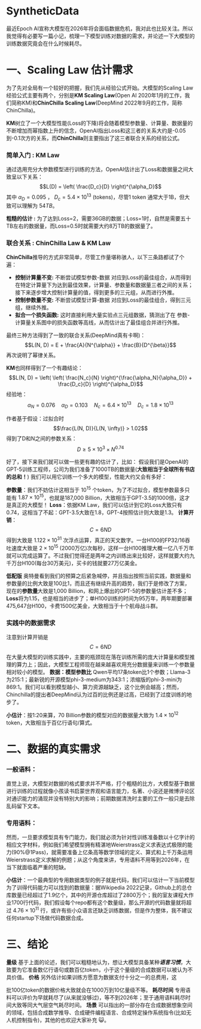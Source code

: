 # SyntheticData

最近Epoch AI宣称大模型在2026年将会面临数据危机，我对此也比较关注。所以我觉得有必要写一篇小记，梳理一下模型训练对数据的需求，并论述一下大模型的训练数据究竟会在什么时候耗尽。

# 一、Scaling Law 估计需求
为了先对全局有一个较好的把握，我们先从经验公式开始。大模型的Scaling Law经验公式主要有两个，分别是**KM Scaling Law**(Open AI 2020年1月的工作，我们简称KM)和**ChinChilla Scaling Law**(DeepMind 2022年9月的工作，简称ChinChilla)。

**KM**树立了一个大模型性能(Loss的下降)将会随着模型参数量、计算量、数据量的不断增加而幂指数上升的信念，OpenAI指出Loss和这三者的关系大约是-0.05到-0.1次方的关系，而**ChinChilla**则主要指出了这三者联合关系的经验公式。

### 简单入门 : KM Law 
通过选用充分大参数模型进行训练的方法，OpenAI估计出了Loss和数据量之间大致呈以下关系：
$$L(D) = \left( \frac{D_c}{D} \right)^{\alpha_D}$$
其中 $\alpha_D = 0.095$ ， $D_c = 5.4 \times 10^{13}$ (tokens)，尽管1 token 通常大于1B，但大致可以理解为 $54TB$。

**粗糙的估计 :**  为了达到Loss=2，需要36GB的数据；Loss=1时，自然是需要五十TB左右的数据量，而Loss=0.5时就需要大约8万TB的数据量了。

### 联合关系 : ChinChilla Law & KM Law
**ChinChilla**推导的方式非常简单，尽管工作量堪称骇人，以下三条路都试了个遍：
- **控制计算量不变:**  不断尝试模型参数-数据 对应到Loss的最佳组合，从而得到在特定计算量下为达到最佳效果，计算量、参数量和数据量三者之间的关系；接下来逐步增大控制计算量的值，得到更多的三元组，从而进行外推。
- **控制参数量不变:**  不断尝试模型计算-数据 对应到Loss的最佳组合，得到三元组，继续外推。
- **拟合一个损失函数:**  这时直接利用大量实验点三元组数据，猜测出了在 参数-计算量关系图中的损失函数等高线，从而估计出了最佳组合并进行外推。

最终三种方法得到了一致的联合关系(DeepMind真有卡啊)：
$$L(N, D) = E + \frac{A}{N^{\alpha}} + \frac{B}{D^{\beta}}$$
再次说明了幂律关系。

**KM**也同样得到了一个有趣结论：
$$L(N, D) = \left( \left( \frac{N_c}{N} \right)^{\frac{\alpha_N}{\alpha_D}} + \frac{D_c}{D} \right)^{\alpha_D}$$
经验地：
$$\alpha_N = 0.076 \quad \alpha_D = 0.103 \quad N_c = 6.4 \times 10^{13} \quad D_c = 1.8 \times 10^{13}$$

作者基于假设：过拟合时
$$\frac{L(N, D)}{L(N, \infty)} > 1.02$$
得到了D和N之间的参数关系：
$$D \geq 5 \times 10^{3} \times N^{0.74}$$

好了，接下来我们就可以做一些更有趣的估计了，比如：
假设我们是OpenAI的GPT-5训练工程师，公司为我们准备了1000TB的数据量(**大致相当于全球所有书店的总和！**) 我们可以用它训练一个多大的模型，性能大约又会有多好：

**参数量**：我们不妨估计这相当于 $10^{15}$ 个token，为了不过拟合，模型参数最多只能有 $1.87 \times 10^{15}$，也就是187,000 Billion，大致相当于GPT-3.5的1000倍，这才是真正的大模型！
**Loss**：依据KM Law，我们可以估计到它的Loss大致只有0.74，这相当了不起：GPT-3.5大致在1.8，GPT-4按照估计则大致是1.3。
**计算开销**：
$$C=6ND$$
得到大致是 $1.122 \times 10^{31}$ 次浮点运算，真正的天文数字。一台H100的FP32/16吞吐速度大致是 $2 \times 10^{15}$ (2000万亿)次每秒，这样一台H100推理大概一亿八千万年就可以完成运算了。不过我们觉得还是两年之内训练出来比较好，这样就要大约九千万台H100(每台30万美元)，买卡的钱就要27万亿美金。

**低配版** 奥特曼看到我们的预算之后紧急喊停，并且指出按照当前实践，数据量和参数量的比例大致是100比1，而且还有继续升高的趋势，我们于是修改了方案，现在的**参数量**大致是1,000 Billion，和网上爆出的GPT-5的参数量估计差不多；**Loss**将为1.15，也是相当的进步了；单H100训练的时间为95万年，两年期要部署475,647台H100，卡费1500亿美金，大致相当于十个航母战斗群。

### 实践中的数据需求

注意到计算开销是
$$C=6ND$$
在大量大模型的训练实践中，主要的瓶颈现在落在训练所需的庞大计算量和模型推理的算力上；因此，大模型工程师现在越来越喜欢用充分数据量来训练一个参数量相对较小的模型。
**数据：模型参数比** Qwen平均17条token比1个参数；Llama-3为215:1；最新锐的开源模型phi-3-medium为343:1；浓缩版的phi-3-mini为869:1。我们可以看到模型越小、算力资源越缺乏，这个比例会越高；然而，Chinchilla的提出者DeepMind认为过百的比例还是过高，已经到了过度训练的地步了。

**小估计**：按1:20来算，70 Billion参数的模型对应的数据量大致为 $1.4 \times 10^{12}$ token，大致相当于百亿行语句/算式。

# 二、数据的真实需求
### **一般语料**：
直觉上说，大模型对数据的格式要求并不严格，打个粗糙的比方，大模型基于数据进行训练的过程就像小孩读书启蒙世界观和语言能力，名著、小说还是微博评论区对通识能力的涌现并没有特别大的影响；前期数据清洗时主要的工作一般只是去除乱码留下文本。
### **专用语料**：
然而，一旦要求模型具有专门能力，我们就必须为针对性训练准备数以十亿字计的相应文字材料，例如我们希望模型拥有精湛地Weierstrass定义求表达式极限的能力(90%@1Pass)，就需要准备上亿条高等数学领域的定义、算式和上千万条运用Weierstrass定义求解的例题；从这个角度来讲，专用语料不用等到2026年，在当下就面临着严重的短缺。

**小估计**：一个最典型的专用数据类型的例子就是代码，我们可以估计一下当前模型为了训得代码能力可以找到的数据量：据Wikipedia 2022记录，Github上的总仓库数量已经超过了1.9亿个，其中的开源仓库超过了2800万个；我的室友课程大作业1700行代码，我们假设每个repo都有这个数量级，那么开源的代码数量就将超过 $4.76 \times 10^{11}$ 行，或许有些小众语言还缺乏训练数据，但是作为整体，我不建议任何startup下场做代码数据合成。

# 三、结论
**量级** 基于上面的论述，我们可以粗糙地认为，想让大模型具备某种***语言习惯***，大致要为它准备数亿行语句或数百亿token，小于这个量级的合成数据可以被认为不具价值。
**价格** 另外估计如果训练方愿意为数据支付十分之一的总费用，这

批100亿token的数据价格大致就会在1000万到10亿量级不等。
**耗尽时间** 专用语料可以评价为早就耗尽了(从来就没够过)，等不到2026年；至于通用语料耗尽时间大致等同大气层空气耗尽时间。
**场景** 可以指出的一部分存在合成数据想象空间的领域，包括合成数学推导、合成硬件编程语言、合成特定操作系统指令(比如无人机控制指令)，其他的也欢迎大家补充 😺。

